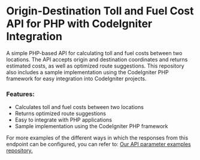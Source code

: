 # Origin-Destination Toll and Fuel Cost API for PHP with CodeIgniter Integration

A simple PHP-based API for calculating toll and fuel costs between two locations. The API accepts origin and destination coordinates and returns estimated costs, as well as optimized route suggestions. This repository also includes a sample implementation using the CodeIgniter PHP framework for easy integration into CodeIgniter projects.

### Features:
* Calculates toll and fuel costs between two locations
* Returns optimized route suggestions
* Easy to integrate with PHP applications
* Sample implementation using the CodeIgniter PHP framework

For more examples of the different ways in which the responses from this endpoint can be configured, you can refer to: [Our API parameter examples repository.](https://github.com/mapup/tollguru-api-parameter-examples/tree/main/request-bodies/01-Origin-Destination-Cost-Tradeoff)
